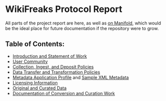 # WikiFreaks Protocol Report
All parts of the project report are here, as well as [on Manifold](https://uw.manifoldapp.org/projects/wikifreaks), which would be the ideal place for future documentation if the repository were to grow. 

## Table of Contents:
- [Introduction and Statement of Work](https://github.com/JoeLollo21/WikiFreaks/blob/main/protocol-report/introduction.md)
- [User Community](https://github.com/JoeLollo21/WikiFreaks/blob/main/protocol-report/user-communities.md)
- [Collection, Ingest, and Deposit Policies](https://github.com/JoeLollo21/WikiFreaks/blob/main/protocol-report/policies.md)
- [Data Transfer and Transformation Policies](https://github.com/JoeLollo21/WikiFreaks/blob/main/protocol-report/policies-2.md)
- [Metadata Application Profile](https://github.com/JoeLollo21/WikiFreaks/blob/main/protocol-report/metadata.md) and [Sample XML Metadata](https://github.com/JoeLollo21/WikiFreaks/blob/main/protocol-report/Sample-Metadata.xml)
- [Licensing Information](https://github.com/JoeLollo21/WikiFreaks/blob/main/protocol-report/licensing.md)
- [Original and Curated Data](https://github.com/JoeLollo21/WikiFreaks/tree/main/sample-data)
- [Documentation of Conversion and Curation Work](https://github.com/JoeLollo21/WikiFreaks/blob/main/protocol-report/data-conversion.md)
